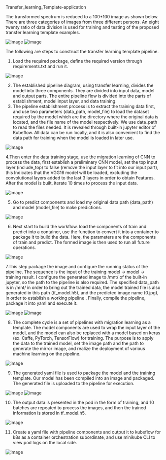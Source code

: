 Transfer_learning_Template-application

The transformed spectrum is reduced to a 100*100 image as shown below.  There are three categories of images from three different persons.  An eight twenty ratio of data division is used for training and testing of the proposed transfer learning template examples.  

![image](https://user-images.githubusercontent.com/89516000/195132853-29e6a45d-2e53-44c3-b2a1-e649510033b2.png)
![image](https://user-images.githubusercontent.com/89516000/195132872-fae7fd6b-de8f-4b15-b641-4673decbc965.png)

The following are steps to construct the transfer learning template pipeline.
1.	Load the required package, define the required version through requirements.txt and run it.

![image](https://user-images.githubusercontent.com/89516000/195132895-75c3b470-f0cf-4d3c-ae40-71247aac6d2b.png)

2. The established pipeline diagram, using transfer learning, divides the model into three components.  They are divided into input data, model and output parts. The entire pipeline flow is divided into the parts of establishment, model input layer, and data training.
3. The pipeline establishment process is to extract the training data first, and use two parameters (data_path, model_file) to load the dataset required by the model which are the directory where the original data is located, and the file name of the model respectively.  We use data_path to read the files needed.  It is revealed through built-in jupyter editor of Kubeflow.  All data can be run locally, and it is also convenient to find the data path for training when the model is loaded in later use.
 
![image](https://user-images.githubusercontent.com/89516000/195132921-618ebf18-1f4b-4ca2-958d-c5a42a6772c2.png)

4.Then enter the data training stage, use the migration learning of CNN to process the data, first establish a preliminary CNN model, set the top input layer (include_top) to false (remove the input layer to fit into our input part), this Indicates that the VGG16 model will be loaded, excluding the convolutional layers added to the last 3 layers in order to obtain Features.  After the model is built, iterate 10 times to process the input data.

![image](https://user-images.githubusercontent.com/89516000/195132946-ee44f391-ab84-49e3-90ad-bf63f2cf4112.png)

5. Go to predict components and load my original data path (data_path) and model (model_file) to make predictions.

![image](https://user-images.githubusercontent.com/89516000/195132995-c6dc82c8-ff83-4898-a5f8-8bca0da569d0.png)

6. Next start to build the workflow.  load the components of train and predict into a container, use the function to convert it into a container to package it to build the data. Here, the parameters are the components of train and predict.  The formed image is then used to run all future operations.

![image](https://user-images.githubusercontent.com/89516000/195133037-657498b9-072d-4031-aaab-6329c875ecdd.png)

7.This step package the image and configure the running status of the pipeline. The sequence is the input of the training model -> model -> training result.  I configure the generated image to /mnt/ of the built-in jupyter, so the path to the pipeline is also required.  The specified data_path is in /mnt/ in order to bring out the trained data, the model trained file is also generated in this path (tf_model.h5), and the predicted image name (0.jpg), in order to establish a working pipeline . Finally, compile the pipeline, package it into yaml and execute it.
 
![image](https://user-images.githubusercontent.com/89516000/195133085-0247d840-5c44-4a28-93af-ef9ecaeefe39.png)
![image](https://user-images.githubusercontent.com/89516000/195133107-d0c43393-8a93-4ccc-8d7a-2ac950ccd306.png)

8. The complete cycle is a set of pipelines with migration learning as a template. The model components are used to wrap the input layer of the model, and the model can also be replaced with a model based on keras (ex. Caffe, PyTorch, TensorFlow) for training.  The purpose is to apply the data to the trained model, set the image path and the path to generate the mirror image, and realize the deployment of various machine learning on the pipeline.

![image](https://user-images.githubusercontent.com/89516000/195133169-7260eae7-b761-4be3-ac9a-6121bd3ba02d.png)

9.	The generated yaml file is used to package the model and the training template. Our model has been compiled into an image and packaged.  The generated file is uploaded to the pipeline for execution.
 
![image](https://user-images.githubusercontent.com/89516000/195133204-7af28767-c99d-44fc-844a-f70783e54d77.png)
![image](https://user-images.githubusercontent.com/89516000/195133219-4e2f65ea-fa56-4f56-9087-7321f2736de9.png)

10. The output data is presented in the pod in the form of training, and 10 batches are repeated to process the images, and then the trained information is stored in tf_model.h5.

![image](https://user-images.githubusercontent.com/89516000/195133259-979ba97d-45f4-4145-bc01-c4e0527da33c.png)

11. Create a yaml file with pipeline components and output it to kubeflow for k8s as a container orchestration subordinate, and use minikube CLI to view pod logs on the local side.

![image](https://user-images.githubusercontent.com/89516000/195133300-e00628d5-fddf-404a-be0b-ce5d4c222be8.png)

